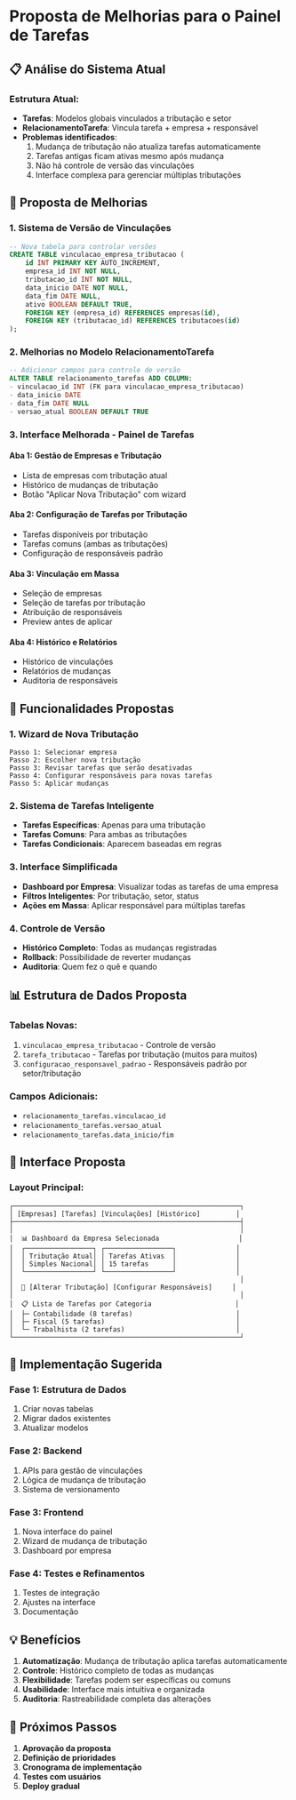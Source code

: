 # Proposta de Melhorias para o Painel de Tarefas

## 📋 Análise do Sistema Atual

### Estrutura Atual:
- **Tarefas**: Modelos globais vinculados a tributação e setor
- **RelacionamentoTarefa**: Vincula tarefa + empresa + responsável
- **Problemas identificados**:
  1. Mudança de tributação não atualiza tarefas automaticamente
  2. Tarefas antigas ficam ativas mesmo após mudança
  3. Não há controle de versão das vinculações
  4. Interface complexa para gerenciar múltiplas tributações

## 🎯 Proposta de Melhorias

### 1. **Sistema de Versão de Vinculações**
```sql
-- Nova tabela para controlar versões
CREATE TABLE vinculacao_empresa_tributacao (
    id INT PRIMARY KEY AUTO_INCREMENT,
    empresa_id INT NOT NULL,
    tributacao_id INT NOT NULL,
    data_inicio DATE NOT NULL,
    data_fim DATE NULL,
    ativo BOOLEAN DEFAULT TRUE,
    FOREIGN KEY (empresa_id) REFERENCES empresas(id),
    FOREIGN KEY (tributacao_id) REFERENCES tributacoes(id)
);
```

### 2. **Melhorias no Modelo RelacionamentoTarefa**
```sql
-- Adicionar campos para controle de versão
ALTER TABLE relacionamento_tarefas ADD COLUMN:
- vinculacao_id INT (FK para vinculacao_empresa_tributacao)
- data_inicio DATE
- data_fim DATE NULL
- versao_atual BOOLEAN DEFAULT TRUE
```

### 3. **Interface Melhorada - Painel de Tarefas**

#### **Aba 1: Gestão de Empresas e Tributação**
- Lista de empresas com tributação atual
- Histórico de mudanças de tributação
- Botão "Aplicar Nova Tributação" com wizard

#### **Aba 2: Configuração de Tarefas por Tributação**
- Tarefas disponíveis por tributação
- Tarefas comuns (ambas as tributações)
- Configuração de responsáveis padrão

#### **Aba 3: Vinculação em Massa**
- Seleção de empresas
- Seleção de tarefas por tributação
- Atribuição de responsáveis
- Preview antes de aplicar

#### **Aba 4: Histórico e Relatórios**
- Histórico de vinculações
- Relatórios de mudanças
- Auditoria de responsáveis

## 🚀 Funcionalidades Propostas

### **1. Wizard de Nova Tributação**
```
Passo 1: Selecionar empresa
Passo 2: Escolher nova tributação
Passo 3: Revisar tarefas que serão desativadas
Passo 4: Configurar responsáveis para novas tarefas
Passo 5: Aplicar mudanças
```

### **2. Sistema de Tarefas Inteligente**
- **Tarefas Específicas**: Apenas para uma tributação
- **Tarefas Comuns**: Para ambas as tributações
- **Tarefas Condicionais**: Aparecem baseadas em regras

### **3. Interface Simplificada**
- **Dashboard por Empresa**: Visualizar todas as tarefas de uma empresa
- **Filtros Inteligentes**: Por tributação, setor, status
- **Ações em Massa**: Aplicar responsável para múltiplas tarefas

### **4. Controle de Versão**
- **Histórico Completo**: Todas as mudanças registradas
- **Rollback**: Possibilidade de reverter mudanças
- **Auditoria**: Quem fez o quê e quando

## 📊 Estrutura de Dados Proposta

### **Tabelas Novas:**
1. `vinculacao_empresa_tributacao` - Controle de versão
2. `tarefa_tributacao` - Tarefas por tributação (muitos para muitos)
3. `configuracao_responsavel_padrao` - Responsáveis padrão por setor/tributação

### **Campos Adicionais:**
- `relacionamento_tarefas.vinculacao_id`
- `relacionamento_tarefas.versao_atual`
- `relacionamento_tarefas.data_inicio/fim`

## 🎨 Interface Proposta

### **Layout Principal:**
```
┌─────────────────────────────────────────────────────────┐
│ [Empresas] [Tarefas] [Vinculações] [Histórico]         │
├─────────────────────────────────────────────────────────┤
│                                                         │
│  📊 Dashboard da Empresa Selecionada                    │
│  ┌─────────────────┐ ┌─────────────────┐               │
│  │ Tributação Atual│ │ Tarefas Ativas  │               │
│  │ Simples Nacional│ │ 15 tarefas      │               │
│  └─────────────────┘ └─────────────────┘               │
│                                                         │
│  🔄 [Alterar Tributação] [Configurar Responsáveis]     │
│                                                         │
│  📋 Lista de Tarefas por Categoria                     │
│  ├─ Contabilidade (8 tarefas)                          │
│  ├─ Fiscal (5 tarefas)                                 │
│  └─ Trabalhista (2 tarefas)                            │
└─────────────────────────────────────────────────────────┘
```

## 🔧 Implementação Sugerida

### **Fase 1: Estrutura de Dados**
1. Criar novas tabelas
2. Migrar dados existentes
3. Atualizar modelos

### **Fase 2: Backend**
1. APIs para gestão de vinculações
2. Lógica de mudança de tributação
3. Sistema de versionamento

### **Fase 3: Frontend**
1. Nova interface do painel
2. Wizard de mudança de tributação
3. Dashboard por empresa

### **Fase 4: Testes e Refinamentos**
1. Testes de integração
2. Ajustes na interface
3. Documentação

## 💡 Benefícios

1. **Automatização**: Mudança de tributação aplica tarefas automaticamente
2. **Controle**: Histórico completo de todas as mudanças
3. **Flexibilidade**: Tarefas podem ser específicas ou comuns
4. **Usabilidade**: Interface mais intuitiva e organizada
5. **Auditoria**: Rastreabilidade completa das alterações

## 🎯 Próximos Passos

1. **Aprovação da proposta**
2. **Definição de prioridades**
3. **Cronograma de implementação**
4. **Testes com usuários**
5. **Deploy gradual**


